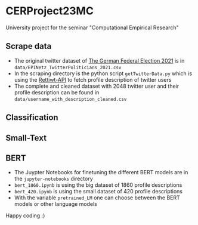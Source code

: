 # CERProject23MC
University project for the seminar "Computational Empirical Research"
## Scrape data
* The original twitter dataset of [The German Federal Election 2021](https://blog.gesis.org/the-german-federal-election-2021-twitter-dataset/) is in `data/EPINetz_TwitterPoliticians_2021.csv`
* In the scraping directory is the python script `getTwitterData.py` which is using the [Rettiwt-API](https://github.com/Rishikant181/Rettiwt-API) to fetch profile description of twitter users
* The complete and cleaned dataset with 2048 twitter user and their profile description can be found in `data/username_with_description_cleaned.csv`

## Classification

## Small-Text

## BERT
* The Juypter Notebooks for finetuning the different BERT models are in the `jupyter-notebooks` directory
* `bert_1860.ipynb` is using the big dataset of 1860 profile descriptions
* `bert_420.ipynb` is using the small dataset of 420 profile descriptions
* With the variable `pretrained_LM` one can choose between the BERT models or other language models

Happy coding :)
